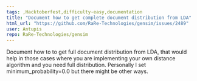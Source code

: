 ```yaml
---
tags: ,Hacktoberfest,difficulty-easy,documentation
title: "Document how to get complete document distribution from LDA"
html_url: "https://github.com/RaRe-Technologies/gensim/issues/2489"
user: Antupis
repo: RaRe-Technologies/gensim
---
```


Document how to to get full document distribution from LDA, that would help in those cases where you are implementing your own distance algorithm and you need full  distribution. Personally I set  minimum_probability=0.0 but there might be other ways.